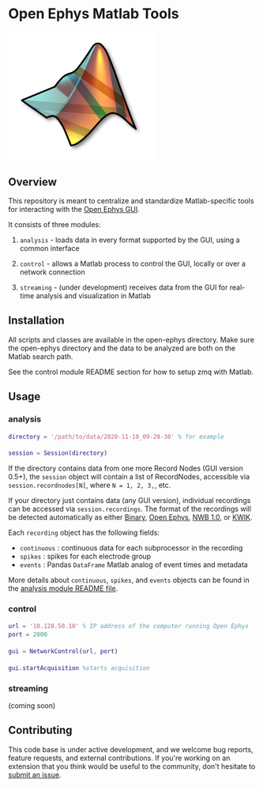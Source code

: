 # Open Ephys Matlab Tools

<img src="logo.png" width="300" />

## Overview

This repository is meant to centralize and standardize Matlab-specific tools for interacting with the [Open Ephys GUI](https://github.com/open-ephys/plugin-GUI).

It consists of three modules:

1. `analysis` - loads data in every format supported by the GUI, using a common interface

2. `control` - allows a Matlab process to control the GUI, locally or over a network connection

3. `streaming` - (under development) receives data from the GUI for real-time analysis and visualization in Matlab

## Installation

All scripts and classes are available in the open-ephys directory. Make sure the open-ephys directory and the data to be analyzed are both on the Matlab search path.

See the control module README section for how to setup zmq with Matlab.

## Usage

### analysis

```matlab
directory = '/path/to/data/2020-11-10_09-28-30' % for example

session = Session(directory) 
```

If the directory contains data from one more Record Nodes (GUI version 0.5+), the `session` object will contain a list of RecordNodes, accessible via `session.recordnodes[N]`, where `N = 1, 2, 3,`, etc.  

If your directory just contains data (any GUI version), individual recordings can be accessed via `session.recordings`. The format of the recordings will be detected automatically as either 
[Binary](https://open-ephys.github.io/gui-docs/User-Manual/Recording-data/Binary-format.html), 
[Open Ephys](https://open-ephys.github.io/gui-docs/User-Manual/Recording-data/Binary-format.html), 
[NWB 1.0](https://open-ephys.github.io/gui-docs/User-Manual/Recording-data/NWB-format.html), or 
[KWIK](https://open-ephys.github.io/gui-docs/User-Manual/Recording-data/KWIK-format.html).

Each `recording` object has the following fields:

* `continuous` : continuous data for each subprocessor in the recording
* `spikes` : spikes for each electrode group
* `events` : Pandas `DataFrame` Matlab analog of event times and metadata

More details about `continuous`, `spikes`, and `events` objects can be found in the [analysis module README file](open_ephys/analysis/README.md).

### control

```matlab
url = '10.128.50.10' % IP address of the computer running Open Ephys 
port = 2000 

gui = NetworkControl(url, port)

gui.startAcquisition %starts acquisition
```

### streaming

(coming soon)

## Contributing

This code base is under active development, and we welcome bug reports, feature requests, and external contributions. If you're working on an extension that you think would be useful to the community, don't hesitate to [submit an issue](https://github.com/open-ephys/open-ephys-python-tools/issues).